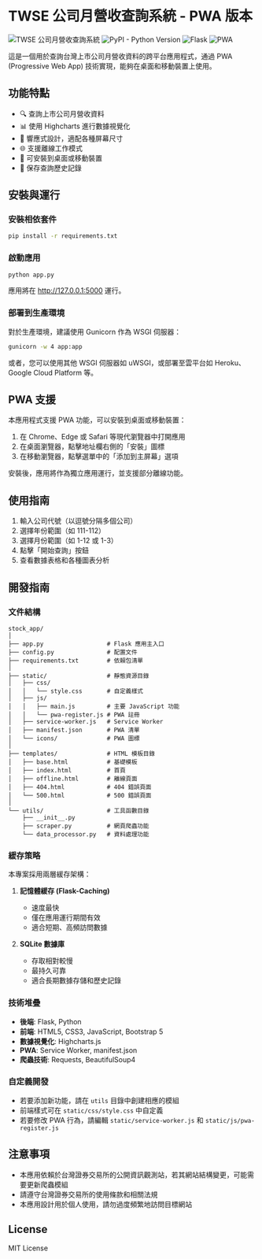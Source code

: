 # TWSE 公司月營收查詢系統 - PWA 版本

![TWSE 公司月營收查詢系統](https://img.shields.io/badge/TWSE-月營收查詢系統-blue)
![PyPI - Python Version](https://img.shields.io/badge/python-3.8%2B-blue)
![Flask](https://img.shields.io/badge/Flask-2.0.1-green)
![PWA](https://img.shields.io/badge/PWA-Supported-orange)

這是一個用於查詢台灣上市公司月營收資料的跨平台應用程式，通過 PWA (Progressive Web App) 技術實現，能夠在桌面和移動裝置上使用。

## 功能特點

- 🔍 查詢上市公司月營收資料
- 📊 使用 Highcharts 進行數據視覺化
- 📱 響應式設計，適配各種屏幕尺寸
- 🌐 支援離線工作模式
- 💾 可安裝到桌面或移動裝置
- 📝 保存查詢歷史記錄

## 安裝與運行

### 安裝相依套件

```bash
pip install -r requirements.txt
```

### 啟動應用

```bash
python app.py
```

應用將在 <http://127.0.0.1:5000> 運行。

### 部署到生產環境

對於生產環境，建議使用 Gunicorn 作為 WSGI 伺服器：

```bash
gunicorn -w 4 app:app
```

或者，您可以使用其他 WSGI 伺服器如 uWSGI，或部署至雲平台如 Heroku、Google Cloud Platform 等。

## PWA 支援

本應用程式支援 PWA 功能，可以安裝到桌面或移動裝置：

1. 在 Chrome、Edge 或 Safari 等現代瀏覽器中打開應用
2. 在桌面瀏覽器，點擊地址欄右側的「安裝」圖標
3. 在移動瀏覽器，點擊選單中的「添加到主屏幕」選項

安裝後，應用將作為獨立應用運行，並支援部分離線功能。

## 使用指南

1. 輸入公司代號（以逗號分隔多個公司）
2. 選擇年份範圍（如 111-112）
3. 選擇月份範圍（如 1-12 或 1-3）
4. 點擊「開始查詢」按鈕
5. 查看數據表格和各種圖表分析

## 開發指南

### 文件結構

```
stock_app/
│
├── app.py                  # Flask 應用主入口
├── config.py               # 配置文件
├── requirements.txt        # 依賴包清單
│
├── static/                 # 靜態資源目錄
│   ├── css/
│   │   └── style.css       # 自定義樣式
│   ├── js/
│   │   ├── main.js         # 主要 JavaScript 功能
│   │   └── pwa-register.js # PWA 註冊
│   ├── service-worker.js   # Service Worker
│   ├── manifest.json       # PWA 清單
│   └── icons/              # PWA 圖標
│
├── templates/              # HTML 模板目錄
│   ├── base.html           # 基礎模板
│   ├── index.html          # 首頁 
│   ├── offline.html        # 離線頁面
│   ├── 404.html            # 404 錯誤頁面
│   └── 500.html            # 500 錯誤頁面
│
└── utils/                  # 工具函數目錄
    ├── __init__.py
    ├── scraper.py          # 網頁爬蟲功能
    └── data_processor.py   # 資料處理功能
```

### 緩存策略

本專案採用兩層緩存架構：

1. **記憶體緩存 (Flask-Caching)**
   - 速度最快
   - 僅在應用運行期間有效
   - 適合短期、高頻訪問數據

2. **SQLite 數據庫**
   - 存取相對較慢
   - 最持久可靠
   - 適合長期數據存儲和歷史記錄

### 技術堆疊

- **後端**: Flask, Python
- **前端**: HTML5, CSS3, JavaScript, Bootstrap 5
- **數據視覺化**: Highcharts.js
- **PWA**: Service Worker, manifest.json
- **爬蟲技術**: Requests, BeautifulSoup4

### 自定義開發

- 若要添加新功能，請在 `utils` 目錄中創建相應的模組
- 前端樣式可在 `static/css/style.css` 中自定義
- 若要修改 PWA 行為，請編輯 `static/service-worker.js` 和 `static/js/pwa-register.js`

## 注意事項

- 本應用依賴於台灣證券交易所的公開資訊觀測站，若其網站結構變更，可能需要更新爬蟲模組
- 請遵守台灣證券交易所的使用條款和相關法規
- 本應用設計用於個人使用，請勿過度頻繁地訪問目標網站

## License

MIT License
